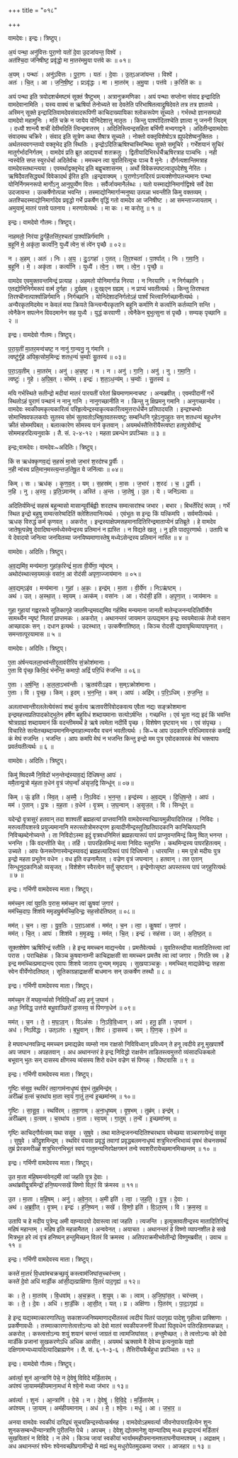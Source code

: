 +++
title = "०१८"

+++


वामदेवः। इन्द्रः। त्रिष्टुप्।

अ॒यं पन्था॒ अनु॑वित्तः पुरा॒णो यतो॑ दे॒वा उ॒दजा॑यन्त॒ विश्वे॑ ।  
अत॑श्चि॒दा ज॑निषीष्ट॒ प्रवृ॑द्धो॒ मा मा॒तर॑ममु॒या पत्त॑वे कः ॥ ०१॥

अ॒यम् । पन्थाः॑ । अनु॑ऽवित्तः । पु॒रा॒णः । यतः॑ । दे॒वाः । उ॒त्ऽअजा॑यन्त । विश्वे॑ ।  
अतः॑ । चि॒त् । आ । ज॒नि॒षी॒ष्ट॒ । प्रऽवृ॑द्धः । मा । मा॒तर॑म् । अ॒मु॒या । पत्त॑वे । क॒रिति॑ कः ॥

अयं पन्था इति त्रयोदशर्चमष्टमं सूक्तं त्रैष्टुभम् । अत्रानुक्रमणिका । अयं पन्थाः सप्तोना संवाद इन्द्रादिति वामदेवानामिति । यस्य वाक्यं स ऋषिर्या तेनोच्यते सा देवतेति परिभाषितत्वाद्रुषिदेवते तत्र तत्र ज्ञातव्ये । अस्मिन् सूक्ते इन्द्रादितिवामदेवसंवादरूपिणी काचिदाख्यायिका श्लोकरूपेण सूच्यते । गर्भस्थो ज्ञानसम्पन्नो वामदेवो महामुनिः । मतिं चक्रे न जायेय योनिदेशात्तु मातृतः । किन्तु पार्श्वादितश्चेति ज्ञात्वा नु जननी त्विदम् । दध्यौ शान्त्यै शचीं देवीमदितिं त्विन्द्रमातरम् । अदितिस्त्विन्द्रसहिता बर्भिणी मभ्यगाद्वने । अदितीन्द्रवामदेवाः संवादमथ चक्रिरे । संवाद इति सूत्रेण कथा सैषात्र सूच्यते । नोक्तो वक्तृविशेषोऽत्र ह्युपदेशेष्वनुक्तितः । अर्थतस्ववगन्तव्यो वक्तृभेद इति स्थितिः । इन्द्रोऽदितिऋषिश्चास्मिन्मिथः सूक्ते समूचिरे । गर्भेशयानं सुचिरं मातुर्गर्भादनिर्गतम् । वामदेवं प्रति ब्रूत आद्ययर्चा शतक्रतुः । द्वितीयादिभिरर्धर्चैऋषिरत्राह पञ्चभिः । नही न्वस्येति सप्त स्युरर्धर्चा अदितेर्वचः । ममच्चन त्वा युवतिरित्युचः पञ्च वै मुनेः । दौर्गत्यशान्तिमत्राह वामदेवस्तथान्त्यया । एवमर्थाद्वक्तृभेद इति बह्वृचशासनम् । अर्थो विवेकस्पष्टत्वादुपदेशेषु नेरितः । ऋषिदैवतसिद्ध्यर्थं विवेकादर्थ ईरित इति ॥इन्द्रवाक्यम् । पुराणोऽनादिरयं प्रत्यक्शेणोपलभ्यमानः पन्था योनिर्निगमनरूपो मार्गोऽनु आनुपूर्व्येण वित्तः । सर्वैर्जायमानैर्लब्धः । यतो यस्माद्योनिमार्गाद्विश्वे सर्वे देवा उदजायन्त । उत्कर्षेणोत्पन्ना भवन्ति । तस्माद्योनिमार्गान्मनुष्या उत्पन्ना भवन्तीति किमु वक्तव्यम् । अतश्चिदस्माद्योनिमार्गादेव प्रवृद्धो गर्भे प्रकर्षेण वृद्धिं गतो वामदेव आ जनिषीष्ट । आ समन्ताज्जायताम् । अमुयामूं मातरं पत्तवे पतनाय । मरणायेत्यर्थः । मा कः । मा करोतु ॥ १ ॥

इन्द्रः। वामदेवो गौतमः। त्रिष्टुप्।

नाहमतो॒ निर॑या दु॒र्गहै॒तत्ति॑र॒श्चता॑ पा॒र्श्वान्निर्ग॑माणि ।  
ब॒हूनि॑ मे॒ अकृ॑ता॒ कर्त्वा॑नि॒ युध्यै॑ त्वेन॒ सं त्वे॑न पृच्छै ॥ ०२॥

न । अ॒हम् । अतः॑ । निः । अ॒य॒ । दुः॒ऽगहा॑ । ए॒तत् । ति॒र॒श्चता॑ । पा॒र्श्वात् । निः । ग॒मा॒नि॒ ।  
ब॒हूनि॑ । मे॒ । अकृ॑ता । कर्त्वा॑नि । युध्यै॑ । त्वे॒न॒ । सम् । त्वे॒न॒ । पृ॒च्छै॒ ॥

वामदेव एवमुक्तवन्तमिन्द्रं प्रत्याह । अहमतो योनिमार्गान्न निरया । न निरयाणि । न निर्गच्छानि । एतद्योनिनिर्गमरूपं वर्त्म दुर्गहा । दुर्ग्रहम् । दुःख्ःएन ग्रह्यम् । न प्राप्यं भवतीत्यर्थः । किन्तु तिरश्चता तिरश्चीनात्पार्श्वान्निर्गमानि । निर्गच्छानि । योनिदेशादनिर्गतोऽहं पार्श्वं भित्त्वानिर्गच्छानीत्यर्थः । अन्यैरकृतमिदमेव न केवलं मया क्रियते किन्त्वन्यैरकृतानि बहूनि कर्माणि मे कर्त्वानि कर्तव्यानि सन्ति । त्वेनैकेन सपत्नेन विवदमानेन सह युध्यै । युद्धं करवाणी । त्वेनैकेन बुभुत्सुना सं पृच्छै । सम्यक् पृच्छानि ॥ २ ॥

इन्द्रः। वामदेवो गौतमः। त्रिष्टुप्।

प॒रा॒य॒तीं मा॒तर॒मन्व॑चष्ट॒ न नानु॑ गा॒न्यनु॒ नू ग॑मानि ।  
त्वष्टु॑र्गृ॒हे अ॑पिब॒त्सोम॒मिन्द्रः॑ शतध॒न्यं॑ च॒म्वोः॑ सु॒तस्य॑ ॥ ०३॥

प॒रा॒ऽय॒तीम् । मा॒तर॑म् । अनु॑ । अ॒च॒ष्ट॒ । न । न । अनु॑ । गा॒नि॒ । अनु॑ । नु । ग॒मा॒नि॒ ।  
त्वष्टुः॑ । गृ॒हे । अ॒पि॒ब॒त् । सोम॑म् । इन्द्रः॑ । श॒त॒ऽध॒न्य॑म् । च॒म्वोः॑ । सु॒तस्य॑ ॥

मयि गर्भस्थिते सतीन्द्रो मदीयां मातरं पारयतीं परेतां म्रियमाणामन्वचष्ट । अन्वब्रवीत् । एवमपीदानीं गर्भे स्थितोऽहं पुराणं पन्थानं न नानु गानि । नानुगच्छानीति न । किन्तु नु क्षिप्रमनु गमानि । अनुगच्छान्येव । वामदेवः स्वकीयमकृत्यकारित्वं परिहृत्येन्द्रस्याकृत्यकारित्वमुत्तरार्धर्चेन प्रतिपादयति । इन्द्रश्चम्वोः सोमाभिषवफलकयोः सुतस्य सोमं सुतवतोऽभिषुतवतस्त्वष्टुः सम्बन्धिनि गृहेऽनुपहुतः सन् शतधन्यं बहुधनेन क्रीतं सोममपिबत् । बलात्कारेण सोमस्य पानं कृतवान् । अयमर्थस्तैत्तिरीयैस्त्वष्टा हतपुत्रोवीन्द्रं सोममाहरदित्यनुवाके । तै. सं. २-४-१२ । महता प्रबन्धेन प्रपञ्चितः ॥ ३ ॥

इन्द्रः;वामदेवः। वामदेवः~अदितिः। त्रिष्टुप्।

किं स ऋध॑क्कृणव॒द्यं स॒हस्रं॑ मा॒सो ज॒भार॑ श॒रद॑श्च पू॒र्वीः ।  
न॒ही न्व॑स्य प्रति॒मान॒मस्त्य॒न्तर्जा॒तेषू॒त ये जनि॑त्वाः ॥ ०४॥

किम् । सः । ऋध॑क् । कृ॒ण॒व॒त् । यम् । स॒हस्र॑म् । मा॒सः । ज॒भार॑ । श॒रदः॑ । च॒ । पू॒र्वीः ।  
न॒हि । नु । अ॒स्य॒ । प्र॒ति॒ऽमान॑म् । अस्ति॑ । अ॒न्तः । जा॒तेषु॑ । उ॒त । ये । जनि॑ऽत्वाः ॥

अदितिर्यमिन्द्रं सहस्रं बहून्मासो मासान्पूर्वीर्बह्वीः शरदश्च सम्वत्सरांश्च जभार । बभार । बिभर्तेरिदं रूपम् । गर्भे स्थित इन्द्रो बहुषु सम्वत्सरेष्वदितिं क्लेशितवानित्यर्थः । एवंभूतः स इन्द्रः किं यत्किमपि । सर्वमपीत्यर्थः । ऋधक् विरुद्धं कर्म कृणवत् । अकरोत् । इन्द्रस्याक्षेपमसहमानादितिरिन्द्रमाताप्येनं प्रतिब्रूते । हे वामदेव जातेषूत्पन्नेषु देवादिष्वन्तर्मध्येस्येन्द्रस्य प्रतिमानं न ह्यस्ति । न विद्यते खलु । नु इति पादपुरणार्थः । उतापि च ये देवादयो जनित्वा जनयितव्या जनयिष्यमाणास्तेषु मध्येऽसेन्द्रस्य प्रतिमानं नास्ति ॥ ४ ॥

वामदेवः। अदितिः। त्रिष्टुप्।

अ॒व॒द्यमि॑व॒ मन्य॑माना॒ गुहा॑क॒रिन्द्रं॑ मा॒ता वी॒र्ये॑णा॒ न्यृ॑ष्टम् ।  
अथोद॑स्थात्स्व॒यमत्कं॒ वसा॑न॒ आ रोद॑सी अपृणा॒ज्जाय॑मानः ॥ ०५॥

अ॒व॒द्यम्ऽइ॑व । मन्य॑माना । गुहा॑ । अ॒कः॒ । इन्द्र॑म् । मा॒ता । वी॒र्ये॑ण । निऽऋ॑ष्टम् ।  
अथ॑ । उत् । अ॒स्था॒त् । स्व॒यम् । अत्क॑म् । वसा॑नः । आ । रोद॑सी॒ इति॑ । अ॒पृ॒णा॒त् । जाय॑मानः ॥

गुहा गुहायां गह्वररूपे सूतिकागृहे जातमिन्द्रमवद्यमिव गर्हमिव मन्यमाना जानती मातेन्द्रजनन्यदितिर्वीर्येण सामर्थ्येन न्यृष्टं नितरां प्राप्तमकः । अकरोत् । अथानन्तरं जायमान उत्पद्यमान इन्द्रः स्वयमेवात्कं तेजो वसान आच्छादकः सन् । दधान इत्यर्थः । उदस्थात् । उत्कर्षेणातिष्ठत् । किञ्च रोदसी द्यावापृथिव्यापापृनात् । समन्तात्पूरयामास ॥ ५ ॥

वामदेवः। अदितिः। त्रिष्टुप्।

ए॒ता अ॑र्षन्त्यलला॒भव॑न्तीरृ॒ताव॑रीरिव सं॒क्रोश॑मानाः ।  
ए॒ता वि पृ॑च्छ॒ किमि॒दं भ॑नन्ति॒ कमापो॒ अद्रिं॑ परि॒धिं रु॑जन्ति ॥ ०६॥

ए॒ताः । अ॒र्ष॒न्ति॒ । अ॒ल॒ला॒ऽभव॑न्तीः । ऋ॒तव॑रीःऽइव । स॒म्ऽक्रोश॑मानाः ।  
ए॒ताः । वि । पृ॒च्छ॒ । किम् । इ॒दम् । भ॒न॒न्ति॒ । कम् । आपः॑ । अद्रि॑म् । प॒रि॒ऽधिम् । रु॒ज॒न्ति॒ ॥

अललाभवन्तीरललेत्येवंरूपं शब्दं कुर्वत्य ऋतावरीरिवोदकवत्य एवैता नद्यः सङ्क्रोशमाना इन्द्रमहत्त्वप्रतिपादकोद्भुतेन हर्षेण बहुविधं शब्दायमानाः सत्योऽर्षन्ति । गच्छन्ति । एवं भूता नद्य इदं किं भवन्ति श्रोत्रग्राह्यं शब्दायमानं किं वदन्तीममर्थं हे ऋषे त्वमेता नदीर्वि पृच्छ । विशेषेण पृष्टवान् भव । एवं संपृच्छ । विचारिते सत्येतच्छब्दायमानमिन्द्रमाहात्म्यस्यैव वचनं भवतीत्यर्थः । कि~च आप उदकानि परिधिमावरकं कमद्रिं कं मेघं रुजन्ति । भजन्ति । आपः कमपि मेघं न भजन्ति किन्तु इन्द्रो मम पुत्र एवोदकावरकं मेघं भक्त्वापः प्रवर्तयतीत्यर्थः ॥ ६ ॥

वामदेवः। अदितिः। त्रिष्टुप्।

किमु॑ ष्विदस्मै नि॒विदो॑ भन॒न्तेन्द्र॑स्याव॒द्यं दि॑धिषन्त॒ आपः॑ ।  
ममै॒तान्पु॒त्रो म॑ह॒ता व॒धेन॑ वृ॒त्रं ज॑घ॒न्वाँ अ॑सृज॒द्वि सिन्धू॑न् ॥ ०७॥

किम् । ऊं॒ इति॑ । स्वि॒त् । अ॒स्मै॒ । नि॒ऽविदः॑ । भ॒न॒न्त॒ । इन्द्र॑स्य । अ॒व॒द्यम् । दि॒धि॒ष॒न्ते॒ । आपः॑ ।  
मम॑ । ए॒तान् । पु॒त्रः । म॒ह॒ता । व॒धेन॑ । वृ॒त्रम् । ज॒घ॒न्वान् । अ॒सृ॒ज॒त् । वि । सिन्धू॑न् ॥

यदेन्द्रो वृत्रासुरं हतवान् तदा शाश्वतीं ब्रह्महत्यां प्राप्तवानिति वामदेवस्याभिप्रायमुन्नीयादितिराह । निविदः । मरुत्वतीयशस्त्रे प्रयुज्यमानानि मरुत्स्तोत्रोमरुद्गण इत्यादीनीन्द्रस्तुतिप्रतिपादकानि कानिचित्पदानि निविच्छब्देनोच्यन्ते । ता निविदोऽस्मा इदुं वृत्रवधनिमित्तं ब्रह्महत्यारूपं पापं प्राप्नुवन्तमिन्द्रं किमु ष्वित् भनन्त । भनन्ति । किं वदन्तीति चेत् । तर्हि । पापरहितमिन्द्रं मत्वा निविदः स्तुवन्ति । कथमिन्द्रस्य पापरहितत्वम् । उच्यते । आपः फेनरूपेणास्येन्द्रस्यावद्यं ब्रह्महत्यादिरूपं पापं दिधिषन्ते । धारयन्ति । मम पुत्रो मदीयः पुत्र इन्द्रो महता प्रभूतेन वधेन । वध इति वज्रनामैतत् । वज्रेण वृत्रं जघन्वान् । हतवान् । तत एतान् सिन्धूनुदकानिओ व्यसृजत् । विशेशेण स्वैरत्वेन सर्तुं सृष्टवान् । इन्द्रेणोत्सृष्टा अपस्तस्त्य पापं जगृहुरित्यर्थः ॥ ७ ॥

इन्द्रः। गर्भिणी वामदेवस्य माता। त्रिष्टुप्।

मम॑च्च॒न त्वा॑ युव॒तिः प॒रास॒ मम॑च्च॒न त्वा॑ कु॒षवा॑ ज॒गार॑ ।  
मम॑च्चि॒दापः॒ शिश॑वे ममृड्यु॒र्मम॑च्चि॒दिन्द्रः॒ सह॒सोद॑तिष्ठत् ॥ ०८॥

मम॑त् । च॒न । त्वा॒ । यु॒व॒तिः । प॒रा॒ऽआस॑ । मम॑त् । च॒न । त्वा॒ । कु॒षवा॑ । ज॒गार॑ ।  
मम॑त् । चि॒त् । आपः॑ । शिश॑वे । म॒मृ॒ड्युः॒ । मम॑त् । चि॒त् । इन्द्रः॑ । सह॑सा । उत् । अ॒ति॒ष्ठ॒त् ॥

 सूक्तशेषेण ऋषिरिन्द्रं स्तौति । हे इन्द्र ममच्चन माद्यन्त्येव । प्रमत्तैवेत्यर्थः । युवतिस्त्व्दीया मातादितिस्त्वा त्वां परास । पराचिक्षेक । किञ्च कुषवानाम्नी काचिद्राक्षसी सा ममच्चन प्रमत्तैव त्वा त्वां जगार । गिरति स्म । हे इन्द्र ममच्चित्प्रमाद्यन्त्य एवापः शिशवे जाताय तुभ्यम् ममृढ्य्ः । सुखयाञ्चक्रुः । ममच्चित् माद्यन्नेवेन्द्रः सहसा स्वेन वीर्येणोदतिष्ठत् । सूतिकाग्रहाद्राक्षसीं बाधमानः सन् उत्कर्षेण तस्थौ ॥ ८ ॥

इन्द्रः। गर्भिणी वामदेवस्य माता। त्रिष्टुप्।

मम॑च्च॒न ते॑ मघव॒न्व्यं॑सो निविवि॒ध्वाँ अप॒ हनू॑ ज॒घान॑ ।  
अधा॒ निवि॑द्ध॒ उत्त॑रो बभू॒वाञ्छिरो॑ दा॒सस्य॒ सं पि॑णग्व॒धेन॑ ॥ ०९॥

मम॑त् । च॒न । ते॒ । म॒घ॒ऽव॒न् । विऽअं॑सः । नि॒ऽवि॒वि॒ध्वान् । अप॑ । हनू॒ इति॑ । ज॒घान॑ ।  
अध॑ । निऽवि॑द्धः । उत्ऽत॑रः । ब॒भू॒वान् । शिरः॑ । दा॒सस्य॑ । सम् । पि॒ण॒क् । व॒धेन॑ ॥

हे मघवन्धनवन्निन्द्र ममच्चन प्रमाद्यन्नेव व्यम्सो नाम राक्षसो निविविध्वान् प्रविध्यन् ते हनू त्वदीये हनू मुखपार्श्वे अप जघान । अपहतवान् । अध अथानन्तरं हे इन्द्र निविद्धो राक्षसेन ताडितस्त्वमुत्तरो व्यंसादधिकबलो बभूवान् भुतः सन् दासस्य क्षीणस्य व्यंसस्य शिरो वधेन वज्रेण सं पिणक् । पिष्टवासि ॥ ९ ॥

इन्द्रः। गर्भिणी वामदेवस्य माता। त्रिष्टुप्।

गृ॒ष्टिः स॑सूव॒ स्थवि॑रं तवा॒गाम॑नाधृ॒ष्यं वृ॑ष॒भं तुम्र॒मिन्द्र॑म् ।  
अरी॑ळ्हं व॒त्सं च॒रथा॑य मा॒ता स्व॒यं गा॒तुं त॒न्व॑ इ॒च्छमा॑नम् ॥ १०॥

गृ॒ष्टिः । सा॒सू॒व॒ । स्थवि॑रम् । त॒वा॒गाम् । अ॒ना॒धृ॒ष्यम् । वृ॒ष॒भम् । तुम्र॑म् । इन्द्र॑म् ।  
अरी॑ळ्हम् । व॒त्सम् । च॒रथा॑य । मा॒ता । स्व॒यम् । गा॒तुम् । त॒न्वे॑ । इ॒च्छमा॑नम् ॥

गृष्टिः काचिद्गौर्वत्सम् यथा ससूव । सुषुवे । तथा मातेन्द्रजनन्यदितिश्चरथाय स्वेच्छया सञ्चरणायेन्द्रं ससूव । सुषुवे । कीद्रुशमिन्द्रम् । स्थविरं वयसा प्रवृद्धं तवागां प्रवृद्धबलमनाधृष्यं शत्रुभिरनभिभाव्यं वृषभं सेचनसमर्थं तुम्रं प्रेरकमरीळ्हं शत्रुभिरनभिभूतं स्वयं गातुमन्यनिरपेक्षगमनं तन्वे स्वशरीरायेच्छमानमिच्छन्तम् ॥ १० ॥

इन्द्रः। गर्भिणी वामदेवस्य माता। त्रिष्टुप्।

उ॒त मा॒ता म॑हि॒षमन्व॑वेनद॒मी त्वा॑ जहति पुत्र दे॒वाः ।  
अथा॑ब्रवीद्वृ॒त्रमिन्द्रो॑ हनि॒ष्यन्त्सखे॑ विष्णो वित॒रं वि क्र॑मस्व ॥ ११॥

उ॒त । मा॒ता । म॒हि॒षम् । अनु॑ । अ॒वे॒न॒त् । अ॒मी इति॑ । त्वा॒ । ज॒ह॒ति॒ । पु॒त्र॒ । दे॒वाः ।  
अथ॑ । अ॒ब्र॒वी॒त् । वृ॒त्रम् । इन्द्रः॑ । ह॒नि॒ष्यन् । सखे॑ । वि॒ष्णो॒ इति॑ । वि॒ऽत॒रम् । वि । क्र॒म॒स्व॒ ॥

उतापि च हे मदीय पुत्रेन्द्र अमी वह्न्यादयो देवास्त्वा त्वां जहति । त्यजन्ति । इत्युक्तवतीन्द्रस्य मातादितिरिन्द्रं महिषं महान्तम् । महिष इति महन्नामैतत् । अन्ववेनत् । अयाचत । अथानन्तरं हे विष्णो व्यापनशील हे सखे मित्रभूत हरे त्वं वृत्रं हनिष्यन् हन्तुमिच्छन् वितरं वि क्रमस्व । अतिपराक्रमीभवेतीन्द्रो विष्णुमब्रवीत् । उवाच ॥ ११ ॥

इन्द्रः। गर्भिणी वामदेवस्य माता। त्रिष्टुप्।

कस्ते॑ मा॒तरं॑ वि॒धवा॑मचक्रच्छ॒युं कस्त्वाम॑जिघांस॒च्चर॑न्तम् ।  
कस्ते॑ दे॒वो अधि॑ मार्डी॒क आ॑सी॒द्यत्प्राक्षि॑णाः पि॒तरं॑ पाद॒गृह्य॑ ॥ १२॥

कः । ते॒ । मा॒तर॑म् । वि॒धवा॑म् । अ॒च॒क्र॒त् । श॒युम् । कः । त्वाम् । अ॒जि॒घां॒स॒त् । चर॑न्तम् ।  
कः । ते॒ । दे॒वः । अधि॑ । मा॒र्डी॒के । आ॒सी॒त् । यत् । प्र । अक्षि॑णाः । पि॒तर॑म् । पा॒द॒ऽगृह्य॑ ॥

हे इन्द्र यद्यस्मात्कारणात्पितुः सकाशज्जनिष्यमाणाद्भीतस्त्वं त्वदीयं पितरं पादगृह्य पादेशु गृहीत्वा प्राक्शिणाः । प्रकर्षेणावधीः । तस्मात्कारणात्तेत्वत्तोऽन्यः को देवो मातरं स्वकीयजननीं विधवां पितृवधेन पतिरहितामकच्रत् । अकरोत् । कस्त्वत्तोऽन्यः शयुं शयानं चरन्तं जाग्रतं वा त्वामजिघांसत् । हन्तुमैच्छत् । ते त्वत्तोऽन्यः को देवो मार्डीके प्रजानां सुखकरणेऽधि अधिक आसीत् । अयमर्थ ऋक्सामे वै देवेभ्य इत्यनुवाके यज्ञो दक्षिणामभ्यध्यायदित्यादिब्राह्मणेन । तै. सं. ६-१-३-६ । तैत्तिरीयकैर्बहुधा प्रपञ्चितः ॥ १२ ॥

इन्द्रः। वामदेवो गौतमः। त्रिष्टुप्।

अव॑र्त्या॒ शुन॑ आ॒न्त्राणि॑ पेचे॒ न दे॒वेषु॑ विविदे मर्डि॒तार॑म् ।  
अप॑श्यं जा॒यामम॑हीयमाना॒मधा॑ मे श्ये॒नो मध्वा ज॑भार ॥ १३॥

अव॑र्त्या । शुनः॑ । आ॒न्त्राणि॑ । पे॒चे॒ । न । दे॒वेषु॑ । वि॒वि॒दे॒ । म॒र्डि॒तार॑म् ।  
अप॑श्यम् । जा॒याम् । अम॑हीयमानाम् । अध॑ । मे॒ । श्ये॒नः । मधु॑ । आ । ज॒भा॒र॒ ॥

अनया वामदेवः स्वकीयं दारिद्र्यं सूचयन्निन्द्रस्योत्कर्षमह । वामदेवोऽहमवर्त्या जीवनोपायराहित्येन शुनः शुनकसम्बन्धीन्यान्त्राणि पुरीतन्ति पेचे । अपचम् । देवेशु द्योतमानेशु वह्न्यादिष्य् मध्य इन्द्रादन्यं मर्डितारं सुखयितारं न विविदे । न लेभे । किञ्च जायां स्वकीयां भार्याममहीयमानामश्लाघनीयामपश्यम् । अद्राक्षम् । अध अथानन्तरं श्येनः श्येनवच्छीघ्रगामीन्द्रो मे मह्यं मधु मधुरोपेतमुदकमा जभार । आजहार ॥ १३ ॥